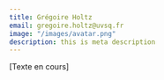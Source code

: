 ```yaml
---
title: Grégoire Holtz
email: gregoire.holtz@uvsq.fr
image: "/images/avatar.png"
description: this is meta description
---
```


<div align="left">[Texte en cours]</div>
